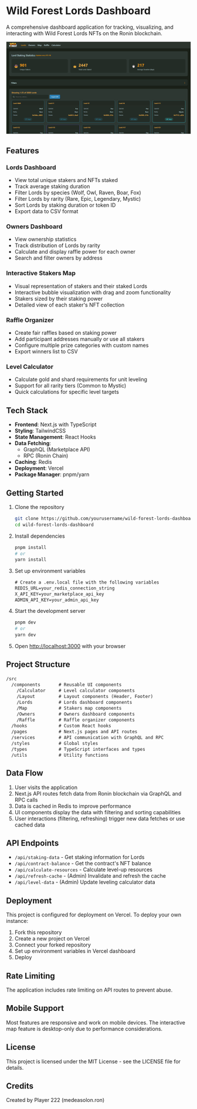 # Wild Forest Lords Dashboard

A comprehensive dashboard application for tracking, visualizing, and interacting with Wild Forest Lords NFTs on the Ronin blockchain.

![Wild Forest Lords Dashboard](public/images/lords_page.png)

## Features

### Lords Dashboard
- View total unique stakers and NFTs staked
- Track average staking duration
- Filter Lords by species (Wolf, Owl, Raven, Boar, Fox)
- Filter Lords by rarity (Rare, Epic, Legendary, Mystic)
- Sort Lords by staking duration or token ID
- Export data to CSV format

### Owners Dashboard
- View ownership statistics
- Track distribution of Lords by rarity
- Calculate and display raffle power for each owner
- Search and filter owners by address

### Interactive Stakers Map
- Visual representation of stakers and their staked Lords
- Interactive bubble visualization with drag and zoom functionality
- Stakers sized by their staking power
- Detailed view of each staker's NFT collection

### Raffle Organizer
- Create fair raffles based on staking power
- Add participant addresses manually or use all stakers
- Configure multiple prize categories with custom names
- Export winners list to CSV

### Level Calculator
- Calculate gold and shard requirements for unit leveling
- Support for all rarity tiers (Common to Mystic)
- Quick calculations for specific level targets

## Tech Stack

- **Frontend**: Next.js with TypeScript
- **Styling**: TailwindCSS
- **State Management**: React Hooks
- **Data Fetching**:
  - GraphQL (Marketplace API)
  - RPC (Ronin Chain)
- **Caching**: Redis
- **Deployment**: Vercel
- **Package Manager**: pnpm/yarn

## Getting Started

1. Clone the repository
   ```bash
   git clone https://github.com/yourusername/wild-forest-lords-dashboard.git
   cd wild-forest-lords-dashboard
   ```

2. Install dependencies
   ```bash
   pnpm install
   # or
   yarn install
   ```

3. Set up environment variables
   ```
   # Create a .env.local file with the following variables
   REDIS_URL=your_redis_connection_string
   X_API_KEY=your_marketplace_api_key
   ADMIN_API_KEY=your_admin_api_key
   ```

4. Start the development server
   ```bash
   pnpm dev
   # or
   yarn dev
   ```

5. Open [http://localhost:3000](http://localhost:3000) with your browser

## Project Structure

```
/src
  /components       # Reusable UI components
    /Calculator     # Level calculator components
    /Layout         # Layout components (Header, Footer)
    /Lords          # Lords dashboard components
    /Map            # Stakers map components
    /Owners         # Owners dashboard components
    /Raffle         # Raffle organizer components
  /hooks            # Custom React hooks
  /pages            # Next.js pages and API routes
  /services         # API communication with GraphQL and RPC
  /styles           # Global styles
  /types            # TypeScript interfaces and types
  /utils            # Utility functions
```

## Data Flow

1. User visits the application
2. Next.js API routes fetch data from Ronin blockchain via GraphQL and RPC calls
3. Data is cached in Redis to improve performance
4. UI components display the data with filtering and sorting capabilities
5. User interactions (filtering, refreshing) trigger new data fetches or use cached data

## API Endpoints

- `/api/staking-data` - Get staking information for Lords
- `/api/contract-balance` - Get the contract's NFT balance
- `/api/calculate-resources` - Calculate level-up resources
- `/api/refresh-cache` - (Admin) Invalidate and refresh the cache
- `/api/level-data` - (Admin) Update leveling calculator data

## Deployment

This project is configured for deployment on Vercel. To deploy your own instance:

1. Fork this repository
2. Create a new project on Vercel
3. Connect your forked repository
4. Set up environment variables in Vercel dashboard
5. Deploy

## Rate Limiting

The application includes rate limiting on API routes to prevent abuse.

## Mobile Support

Most features are responsive and work on mobile devices. The interactive map feature is desktop-only due to performance considerations.

## License

This project is licensed under the MIT License - see the LICENSE file for details.

## Credits

Created by Player 222 (medeasolon.ron)
